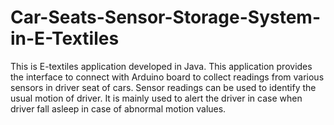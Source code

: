 # Car-Seats-Sensor-Storage-System-in-E-Textiles
This is E-textiles application developed in Java. This application provides the interface to connect with Arduino board to collect readings from various sensors in driver seat of cars. Sensor readings can be used to identify the usual motion of driver. It is mainly used to alert the driver in case when driver fall asleep in case of abnormal motion values.
